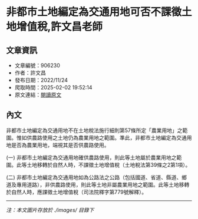 # 非都市土地編定為交通用地可否不課徵土地增值稅,許文昌老師

## 文章資訊
- 文章編號：906230
- 作者：許文昌
- 發布日期：2022/11/24
- 爬取時間：2025-02-02 19:52:14
- 原文連結：[閱讀原文](https://real-estate.get.com.tw/Columns/detail.aspx?no=906230)

## 內文
非都市土地編定為交通用地不在土地稅法施行細則第57條所定「農業用地」之範圍。惟如供農路使用之土地仍為農業用地之範圍。準此，非都市土地編定為交通用地是否為農業用地，端視其是否供農路使用。

(一) 非都市土地編定為交通用地確供農路使用，則此等土地屬於農業用地之範圍。此等土地移轉於自然人時，不課徵土地增值稅（土地稅法第39條之2第1項）。

(二) 非都市土地編定為交通用地如為公路法之公路（包括國道、省道、縣道、鄉道及專用道路），非供農路使用，則此等土地非屬農業用地之範圍。此等土地移轉於自然人時，應課徵土地增值稅（司法院釋字第779號解釋）。

---
*注：本文圖片存放於 ./images/ 目錄下*
